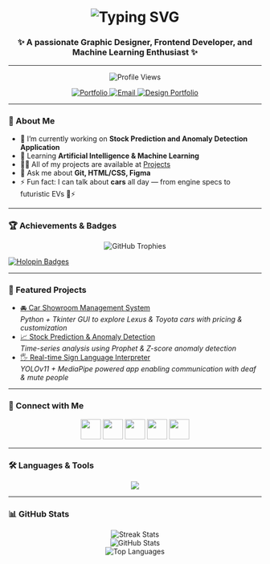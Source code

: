 <h1 align="center">
  <img src="https://readme-typing-svg.demolab.com?font=Fira+Code&pause=1000&color=FFFFFF&center=true&vCenter=true&width=700&lines=Hi+%F0%9F%91%8B,+I'm+Milan+Singhal+,+a+ML+Enthusiast;Graphic+Designer+and+Frontend+Developer" alt="Typing SVG" />
</h1>

<h3 align="center">✨ A passionate Graphic Designer, Frontend Developer, and Machine Learning Enthusiast ✨</h3>

---

<p align="center">
  <img src="https://komarev.com/ghpvc/?username=milansinghal2004&label=Profile%20views&color=0e75b6&style=flat" alt="Profile Views" />
</p>

<p align="center">
  <a href="https://portfolio-milansinghal.netlify.app" target="_blank">
    <img src="https://img.shields.io/badge/💻%20Portfolio-blue?style=for-the-badge" alt="Portfolio" />
  </a> 
  <a href="mailto:singhalmilan92@gmail.com">
    <img src="https://img.shields.io/badge/📧%20Email-red?style=for-the-badge" alt="Email" />
  </a>
  <a href="https://singhal-miney-portfolio.my.canva.site/" target="_blank">
    <img src="https://img.shields.io/badge/🎨%20Design%20Portfolio-purple?style=for-the-badge" alt="Design Portfolio" />
  </a>
</p>

---

### 🚀 About Me  
- 🔭 I’m currently working on **Stock Prediction and Anomaly Detection Application**  
- 🌱 Learning **Artificial Intelligence & Machine Learning**  
- 👨‍💻 All of my projects are available at [Projects](https://portfolio-milansinghal.netlify.app/#projects)
- 💬 Ask me about **Git, HTML/CSS, Figma**  
- ⚡ Fun fact: I can talk about **cars** all day — from engine specs to futuristic EVs 🚗⚡  

---

### 🏆 Achievements & Badges
<p align="center">
  <img src="https://github-profile-trophy.vercel.app/?username=milansinghal2004&theme=darkhub&row=1&column=6" alt="GitHub Trophies" />
</p>

[![Holopin Badges](https://holopin.me/milansinghal2004)](https://holopin.io/@milansinghal2004)

---

### 📌 Featured Projects
- [🚘 Car Showroom Management System](https://github.com/milansinghal2004/car-showroom)  
  *Python + Tkinter GUI to explore Lexus & Toyota cars with pricing & customization*
- [📈 Stock Prediction & Anomaly Detection](https://github.com/milansinghal2004/stock-anomaly)  
  *Time-series analysis using Prophet & Z-score anomaly detection*
- [🖐️ Real-time Sign Language Interpreter](https://github.com/milansinghal2004/sign-language-ai)  
  *YOLOv11 + MediaPipe powered app enabling communication with deaf & mute people*

---

### 🤝 Connect with Me
<p align="center">
  <a href="https://linkedin.com/in/singhalmilan92" target="blank"><img src="https://skillicons.dev/icons?i=linkedin" height="40"/></a>
  <a href="https://instagram.com/_.simply.milan._" target="blank"><img src="https://skillicons.dev/icons?i=instagram" height="40"/></a>
  <a href="https://www.hackerrank.com/singhalmilan921" target="blank"><img src="https://skillicons.dev/icons?i=hackerrank" height="40"/></a>
  <a href="https://www.leetcode.com/milan_singhal" target="blank"><img src="https://skillicons.dev/icons?i=leetcode" height="40"/></a>
  <a href="https://auth.geeksforgeeks.org/user/singhalminey" target="blank"><img src="https://img.icons8.com/color/48/000000/GeeksforGeeks.png" height="40"/></a>
</p>

---

### 🛠️ Languages & Tools
<p align="center">
  <img src="https://skillicons.dev/icons?i=c,cpp,java,python,js,html,css,nodejs,mysql,mongodb,oracle,git,figma,xd,ai,ps,framer,pandas,sklearn" />
</p>

---

### 📊 GitHub Stats
<p align="center">
  <img src="https://github-readme-streak-stats.herokuapp.com/?user=milansinghal2004&theme=dark&hide_border=false" alt="Streak Stats" /><br/>
  <img src="https://github-readme-stats.vercel.app/api?username=milansinghal2004&show_icons=true&theme=dark" alt="GitHub Stats" /><br/>
  <img src="https://github-readme-stats.vercel.app/api/top-langs?username=milansinghal2004&show_icons=true&layout=compact&theme=dark" alt="Top Languages" />
</p>
